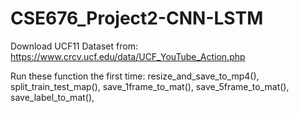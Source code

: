 # CSE676_Project2-CNN-LSTM

Download UCF11 Dataset from:
https://www.crcv.ucf.edu/data/UCF_YouTube_Action.php

Run these function the first time:
resize_and_save_to_mp4(), 
split_train_test_map(),
save_1frame_to_mat(),
save_5frame_to_mat(),
save_label_to_mat(),

